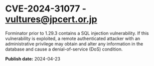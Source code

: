 # CVE-2024-31077 - vultures@jpcert.or.jp

Forminator prior to 1.29.3 contains a SQL injection vulnerability. If this vulnerability is exploited, a remote authenticated attacker with an administrative privilege may obtain and alter any information in the database and cause a denial-of-service (DoS) condition.

**Publish date:** 2024-04-23
